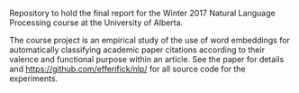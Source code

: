 Repository to hold the final report for the Winter 2017 Natural Language Processing course at the University of Alberta.

The course project is an empirical study of the use of word embeddings for automatically classifying academic paper citations according to their valence and functional purpose within an article. See the paper for details and https://github.com/efferifick/nlp/ for all source code for the experiments.
